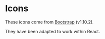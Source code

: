 # Icons

These icons come from [Bootstrap](https://icons.getbootstrap.com/) (v1.10.2).

They have been adapted to work within React.

